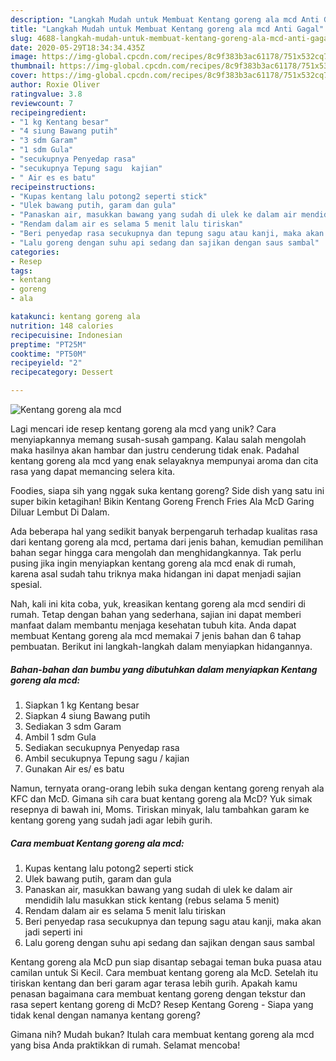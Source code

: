 ```yaml
---
description: "Langkah Mudah untuk Membuat Kentang goreng ala mcd Anti Gagal"
title: "Langkah Mudah untuk Membuat Kentang goreng ala mcd Anti Gagal"
slug: 4688-langkah-mudah-untuk-membuat-kentang-goreng-ala-mcd-anti-gagal
date: 2020-05-29T18:34:34.435Z
image: https://img-global.cpcdn.com/recipes/8c9f383b3ac61178/751x532cq70/kentang-goreng-ala-mcd-foto-resep-utama.jpg
thumbnail: https://img-global.cpcdn.com/recipes/8c9f383b3ac61178/751x532cq70/kentang-goreng-ala-mcd-foto-resep-utama.jpg
cover: https://img-global.cpcdn.com/recipes/8c9f383b3ac61178/751x532cq70/kentang-goreng-ala-mcd-foto-resep-utama.jpg
author: Roxie Oliver
ratingvalue: 3.8
reviewcount: 7
recipeingredient:
- "1 kg Kentang besar"
- "4 siung Bawang putih"
- "3 sdm Garam"
- "1 sdm Gula"
- "secukupnya Penyedap rasa"
- "secukupnya Tepung sagu  kajian"
- " Air es es batu"
recipeinstructions:
- "Kupas kentang lalu potong2 seperti stick"
- "Ulek bawang putih, garam dan gula"
- "Panaskan air, masukkan bawang yang sudah di ulek ke dalam air mendidih lalu masukkan stick kentang (rebus selama 5 menit)"
- "Rendam dalam air es selama 5 menit lalu tiriskan"
- "Beri penyedap rasa secukupnya dan tepung sagu atau kanji, maka akan jadi seperti ini"
- "Lalu goreng dengan suhu api sedang dan sajikan dengan saus sambal"
categories:
- Resep
tags:
- kentang
- goreng
- ala

katakunci: kentang goreng ala 
nutrition: 148 calories
recipecuisine: Indonesian
preptime: "PT25M"
cooktime: "PT50M"
recipeyield: "2"
recipecategory: Dessert

---
```



![Kentang goreng ala mcd](https://img-global.cpcdn.com/recipes/8c9f383b3ac61178/751x532cq70/kentang-goreng-ala-mcd-foto-resep-utama.jpg)

Lagi mencari ide resep kentang goreng ala mcd yang unik? Cara menyiapkannya memang susah-susah gampang. Kalau salah mengolah maka hasilnya akan hambar dan justru cenderung tidak enak. Padahal kentang goreng ala mcd yang enak selayaknya mempunyai aroma dan cita rasa yang dapat memancing selera kita.

Foodies, siapa sih yang nggak suka kentang goreng? Side dish yang satu ini super bikin ketagihan! Bikin Kentang Goreng French Fries Ala McD Garing Diluar Lembut Di Dalam.

Ada beberapa hal yang sedikit banyak berpengaruh terhadap kualitas rasa dari kentang goreng ala mcd, pertama dari jenis bahan, kemudian pemilihan bahan segar hingga cara mengolah dan menghidangkannya. Tak perlu pusing jika ingin menyiapkan kentang goreng ala mcd enak di rumah, karena asal sudah tahu triknya maka hidangan ini dapat menjadi sajian spesial.


Nah, kali ini kita coba, yuk, kreasikan kentang goreng ala mcd sendiri di rumah. Tetap dengan bahan yang sederhana, sajian ini dapat memberi manfaat dalam membantu menjaga kesehatan tubuh kita. Anda dapat membuat Kentang goreng ala mcd memakai 7 jenis bahan dan 6 tahap pembuatan. Berikut ini langkah-langkah dalam menyiapkan hidangannya.

<!--inarticleads1-->

##### Bahan-bahan dan bumbu yang dibutuhkan dalam menyiapkan Kentang goreng ala mcd:

1. Siapkan 1 kg Kentang besar
1. Siapkan 4 siung Bawang putih
1. Sediakan 3 sdm Garam
1. Ambil 1 sdm Gula
1. Sediakan secukupnya Penyedap rasa
1. Ambil secukupnya Tepung sagu / kajian
1. Gunakan  Air es/ es batu


Namun, ternyata orang-orang lebih suka dengan kentang goreng renyah ala KFC dan McD. Gimana sih cara buat kentang goreng ala McD? Yuk simak resepnya di bawah ini, Moms. Tiriskan minyak, lalu tambahkan garam ke kentang goreng yang sudah jadi agar lebih gurih. 

<!--inarticleads2-->

##### Cara membuat Kentang goreng ala mcd:

1. Kupas kentang lalu potong2 seperti stick
1. Ulek bawang putih, garam dan gula
1. Panaskan air, masukkan bawang yang sudah di ulek ke dalam air mendidih lalu masukkan stick kentang (rebus selama 5 menit)
1. Rendam dalam air es selama 5 menit lalu tiriskan
1. Beri penyedap rasa secukupnya dan tepung sagu atau kanji, maka akan jadi seperti ini
1. Lalu goreng dengan suhu api sedang dan sajikan dengan saus sambal


Kentang goreng ala McD pun siap disantap sebagai teman buka puasa atau camilan untuk Si Kecil. Cara membuat kentang goreng ala McD. Setelah itu tiriskan kentang dan beri garam agar terasa lebih gurih. Apakah kamu penasan bagaimana cara membuat kentang goreng dengan tekstur dan rasa sepert kentang goreng di McD? Resep Kentang Goreng - Siapa yang tidak kenal dengan namanya kentang goreng? 

Gimana nih? Mudah bukan? Itulah cara membuat kentang goreng ala mcd yang bisa Anda praktikkan di rumah. Selamat mencoba!
